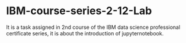 # IBM-course-series-2-12-Lab
It is a task assigned in 2nd course of the IBM data science professional certificate series, it is about the introduction of jupyternotebook.
